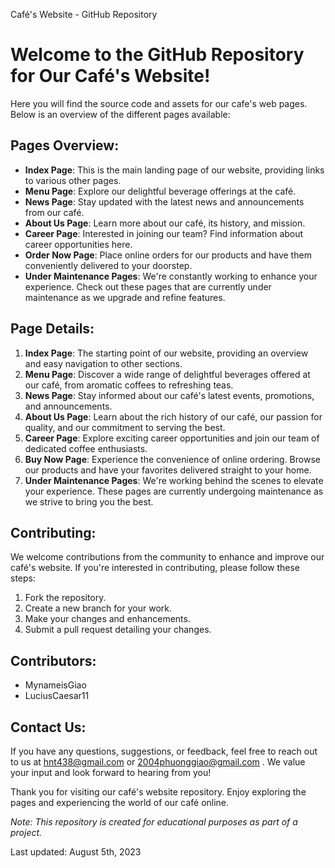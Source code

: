 Café's Website - GitHub Repository
# Welcome to the GitHub Repository for Our Café's Website!

Here you will find the source code and assets for our cafe's web pages. Below is an overview of the different pages available:

## Pages Overview:
- **Index Page**: This is the main landing page of our website, providing links to various other pages.
- **Menu Page**: Explore our delightful beverage offerings at the café.
- **News Page**: Stay updated with the latest news and announcements from our café.
- **About Us Page**: Learn more about our café, its history, and mission.
- **Career Page**: Interested in joining our team? Find information about career opportunities here.
- **Order Now Page**: Place online orders for our products and have them conveniently delivered to your doorstep.
- **Under Maintenance Pages**: We're constantly working to enhance your experience. Check out these pages that are currently under maintenance as we upgrade and refine features.

## Page Details:
1. **Index Page**: The starting point of our website, providing an overview and easy navigation to other sections.
2. **Menu Page**: Discover a wide range of delightful beverages offered at our café, from aromatic coffees to refreshing teas.
3. **News Page**: Stay informed about our café's latest events, promotions, and announcements.
4. **About Us Page**: Learn about the rich history of our café, our passion for quality, and our commitment to serving the best.
5. **Career Page**: Explore exciting career opportunities and join our team of dedicated coffee enthusiasts.
6. **Buy Now Page**: Experience the convenience of online ordering. Browse our products and have your favorites delivered straight to your home.
7. **Under Maintenance Pages**: We're working behind the scenes to elevate your experience. These pages are currently undergoing maintenance as we strive to bring you the best.

## Contributing:
We welcome contributions from the community to enhance and improve our café's website. If you're interested in contributing, please follow these steps:

1. Fork the repository.
2. Create a new branch for your work.
3. Make your changes and enhancements.
4. Submit a pull request detailing your changes.

## Contributors:
- MynameisGiao
- LuciusCaesar11

## Contact Us:
If you have any questions, suggestions, or feedback, feel free to reach out to us at hnt438@gmail.com or 2004phuonggiao@gmail.com . We value your input and look forward to hearing from you!

Thank you for visiting our café's website repository. Enjoy exploring the pages and experiencing the world of our café online.

*Note: This repository is created for educational purposes as part of a project.*

Last updated: August 5th, 2023
